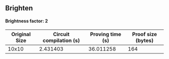 ## Brighten
#### Brightness factor: 2
| Original Size | Circuit compilation (s) | Proving time (s) | Proof size (bytes) |
|---|---|---|---|
| 10x10 | 2.431403 | 36.011258 | 164 |
